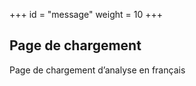 +++
id = "message"
weight = 10
+++

## Page de chargement

Page de chargement d’analyse en français
